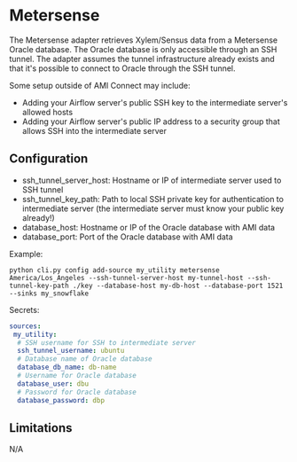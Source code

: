 # Metersense

The Metersense adapter retrieves Xylem/Sensus data from a Metersense Oracle database. The Oracle database is only accessible through an SSH tunnel. The adapter assumes the tunnel infrastructure already exists and that it's possible to connect to Oracle through the SSH tunnel.

Some setup outside of AMI Connect may include:
- Adding your Airflow server's public SSH key to the intermediate server's allowed hosts
- Adding your Airflow server's public IP address to a security group that allows SSH into the intermediate server

## Configuration

- ssh_tunnel_server_host: Hostname or IP of intermediate server used to SSH tunnel
- ssh_tunnel_key_path: Path to local SSH private key for authentication to intermediate server (the intermediate server must know your public key already!)
- database_host: Hostname or IP of the Oracle database with AMI data
- database_port: Port of the Oracle database with AMI data

Example:
```
python cli.py config add-source my_utility metersense America/Los_Angeles --ssh-tunnel-server-host my-tunnel-host --ssh-tunnel-key-path ./key --database-host my-db-host --database-port 1521 --sinks my_snowflake
```

Secrets:
```yaml
sources:
 my_utility:
  # SSH username for SSH to intermediate server
  ssh_tunnel_username: ubuntu
  # Database name of Oracle database
  database_db_name: db-name
  # Username for Oracle database
  database_user: dbu
  # Password for Oracle database
  database_password: dbp
```

## Limitations

N/A